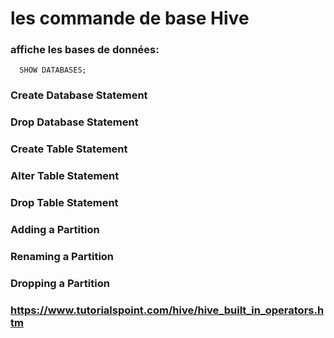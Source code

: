 # les commande de base Hive

### affiche les bases de données:
      SHOW DATABASES;
### Create Database Statement
### Drop Database Statement
### Create Table Statement
### Alter Table Statement
### Drop Table Statement
### Adding a Partition
### Renaming a Partition
### Dropping a Partition
### https://www.tutorialspoint.com/hive/hive_built_in_operators.htm
